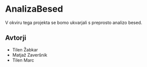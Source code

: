 # AnalizaBesed

V okviru tega projekta se bomo ukvarjali s preprosto analizo besed. 

## Avtorji

* Tilen Žabkar
* Matjaž Zaveršnik
* Tilen Marc